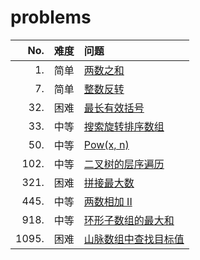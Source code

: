 # problems

 | No.    | 难度 | 问题 |
 | -:     | :-:  | :-   |
 | 1.     | 简单 | [两数之和](https://leetcode-cn.com/problems/two-sum/) |
 | 7.     | 简单 | [整数反转](https://leetcode-cn.com/problems/reverse-integer/) |
 | 32.    | 困难 | [最长有效括号](https://leetcode-cn.com/problems/longest-valid-parentheses/) |
 | 33.    | 中等 | [搜索旋转排序数组](https://leetcode-cn.com/problems/search-in-rotated-sorted-array/) |
 | 50.    | 中等 | [Pow(x, n)](https://leetcode-cn.com/problems/powx-n/) |
 | 102.   | 中等 | [二叉树的层序遍历](https://leetcode-cn.com/problems/binary-tree-level-order-traversal/) |
 | 321.   | 困难 | [拼接最大数](https://leetcode-cn.com/problems/create-maximum-number/) |
 | 445.   | 中等 | [两数相加 II](https://leetcode-cn.com/problems/add-two-numbers-ii/) |
 | 918.   | 中等 | [环形子数组的最大和](https://leetcode-cn.com/problems/maximum-sum-circular-subarray/) |
 | 1095.  | 困难 | [山脉数组中查找目标值](https://leetcode-cn.com/problems/find-in-mountain-array/) |

